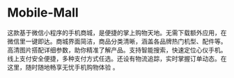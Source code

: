 # Mobile-Mall
这款基于微信小程序的手机商城，是便捷的掌上购物天地。无需下载额外应用，在微信里一键即达。商城界面简洁，商品分类清晰，涵盖各品牌热门机型、配件等。高清图片搭配详细参数，助你精准了解产品。支持智能搜索，快速定位心仪手机。线上支付安全便捷，多种支付方式任选。还设有物流追踪，实时掌握订单动态。在这里，随时随地畅享无忧手机购物体验 。 

